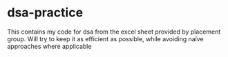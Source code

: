 # dsa-practice
This contains my code for dsa from the excel sheet provided by placement group. Will try to keep it as efficient as possible, while avoiding naïve approaches where applicable
